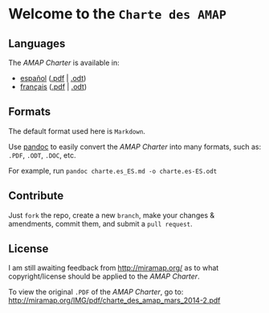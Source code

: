 # Welcome to the `Charte des AMAP`

## Languages

The _AMAP Charter_ is available in:

+ [español](charte.es_ES.md) ([.pdf](_formats/charte.es_ES.pdf) | [.odt](_formats/charte.es_ES.odt))
+ [français](charte.fr_FR.md) ([.pdf](_formats/charte.fr_FR.pdf) | [.odt](_formats/charte.fr_FR.odt))

## Formats

The default format used here is `Markdown`.

Use [pandoc](http://pandoc.org/) to easily convert the _AMAP Charter_ into many formats, such as: `.PDF`, `.ODT`, `.DOC`, etc.

For example, run `pandoc charte.es_ES.md -o charte.es-ES.odt`

## Contribute

Just `fork` the repo, create a new `branch`, make your changes & amendments, commit them, and submit a `pull request`.

## License

I am still awaiting feedback from http://miramap.org/ as to what copyright/license should be applied to the _AMAP Charter_.

To view the original `.PDF` of the _AMAP Charter_, go to: http://miramap.org/IMG/pdf/charte_des_amap_mars_2014-2.pdf
